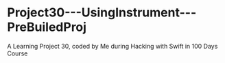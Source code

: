 # Project30---UsingInstrument---PreBuiledProj
 A Learning Project 30, coded by Me during Hacking with Swift in 100 Days Course
